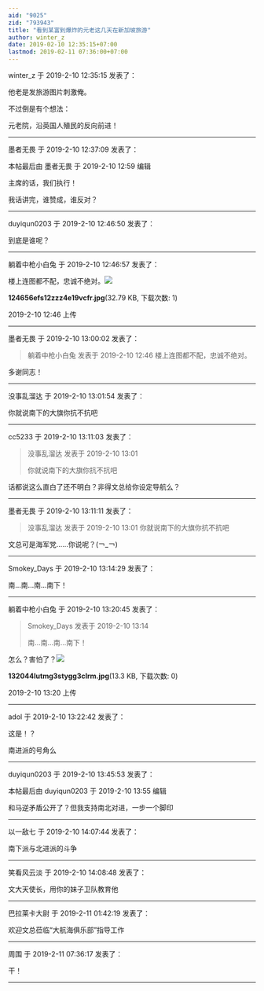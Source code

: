 ```yaml
---
aid: "9025"
zid: "793943"
title: "看到某富到爆炸的元老这几天在新加坡旅游"
author: winter_z
date: 2019-02-10 12:35:15+07:00
lastmod: 2019-02-11 07:36:00+07:00
---
```


winter_z 于 2019-2-10 12:35:15 发表了：

他老是发旅游图片刺激俺。

不过倒是有个想法：

元老院，沿英国人殖民的反向前进！

---

墨者无畏 于 2019-2-10 12:37:09 发表了：

本帖最后由 墨者无畏 于 2019-2-10 12:59 编辑

主席的话，我们执行！

我话讲完，谁赞成，谁反对？

---

duyiqun0203 于 2019-2-10 12:46:50 发表了：

到底是谁呢？

---

躺着中枪小白兔 于 2019-2-10 12:46:57 发表了：

楼上连图都不配，忠诚不绝对。![](/9025/124656efs12zzz4e19vcfr.jpg)

**124656efs12zzz4e19vcfr.jpg**(32.79 KB, 下载次数: 1)

2019-2-10 12:46 上传

---

墨者无畏 于 2019-2-10 13:00:02 发表了：

> 躺着中枪小白兔 发表于 2019-2-10 12:46 楼上连图都不配，忠诚不绝对。

多谢同志！

---

没事乱溜达 于 2019-2-10 13:01:54 发表了：

你就说南下的大旗你抗不抗吧

---

cc5233 于 2019-2-10 13:11:03 发表了：

> 没事乱溜达 发表于 2019-2-10 13:01
>
> 你就说南下的大旗你抗不抗吧

话都说这么直白了还不明白？非得文总给你设定导航么？

---

墨者无畏 于 2019-2-10 13:11:11 发表了：

> 没事乱溜达 发表于 2019-2-10 13:01 你就说南下的大旗你抗不抗吧

文总可是海军党……你说呢？(￢\_￢)

---

Smokey_Days 于 2019-2-10 13:14:29 发表了：

南...南...南...南下！

---

躺着中枪小白兔 于 2019-2-10 13:20:45 发表了：

> Smokey_Days 发表于 2019-2-10 13:14
>
> 南...南...南...南下！

怎么？害怕了？![](/9025/132044lutmg3stygg3clrm.jpg)

**132044lutmg3stygg3clrm.jpg**(13.3 KB, 下载次数: 0)

2019-2-10 13:20 上传

---

adol 于 2019-2-10 13:22:42 发表了：

这是！？

南进派的号角么

---

duyiqun0203 于 2019-2-10 13:45:53 发表了：

本帖最后由 duyiqun0203 于 2019-2-10 13:55 编辑

和马逆矛盾公开了？但我支持南北对进，一步一个脚印

---

以一敌七 于 2019-2-10 14:07:44 发表了：

南下派与北进派的斗争

---

笑看风云淡 于 2019-2-10 14:08:48 发表了：

文大天使长，用你的妹子卫队教育他

---

巴拉莱卡大尉 于 2019-2-11 01:42:19 发表了：

欢迎文总莅临“大航海俱乐部”指导工作

---

周围 于 2019-2-11 07:36:17 发表了：

干！

---
